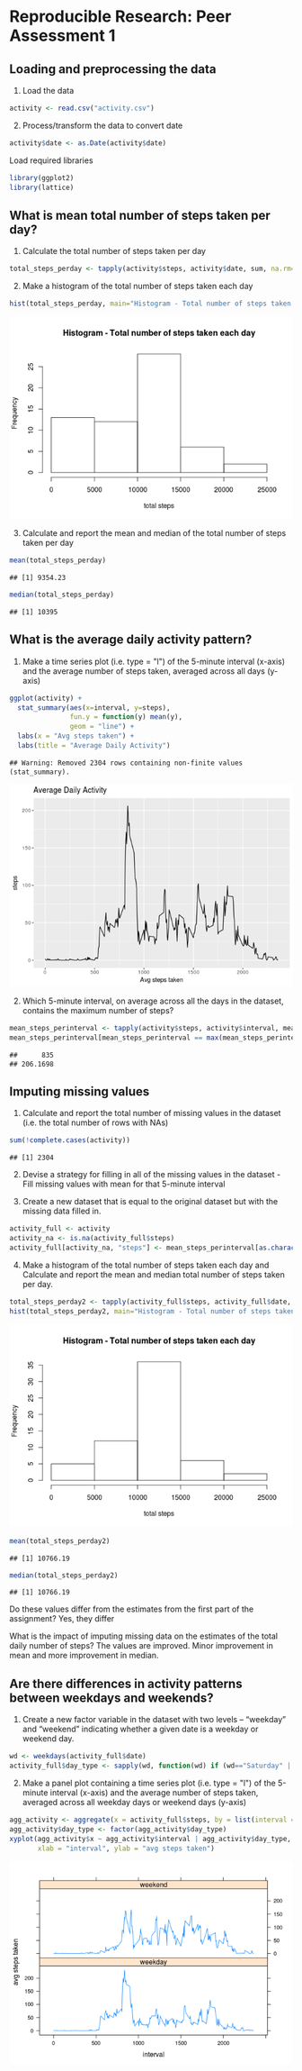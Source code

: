 # Reproducible Research: Peer Assessment 1

## Loading and preprocessing the data

1. Load the data

```r
activity <- read.csv("activity.csv")
```

2. Process/transform the data to convert date

```r
activity$date <- as.Date(activity$date)
```

Load required libraries

```r
library(ggplot2)
library(lattice)
```

## What is mean total number of steps taken per day?
1. Calculate the total number of steps taken per day

```r
total_steps_perday <- tapply(activity$steps, activity$date, sum, na.rm=TRUE)
```

2. Make a histogram of the total number of steps taken each day

```r
hist(total_steps_perday, main="Histogram - Total number of steps taken each day", xlab = "total steps")
```

![](PA1_template_files/figure-html/unnamed-chunk-5-1.png)<!-- -->

3. Calculate and report the mean and median of the total number of steps taken per day

```r
mean(total_steps_perday)
```

```
## [1] 9354.23
```


```r
median(total_steps_perday)
```

```
## [1] 10395
```

## What is the average daily activity pattern?
1. Make a time series plot (i.e. type = "l") of the 5-minute interval (x-axis) and the average number of steps taken, averaged across all days (y-axis)


```r
ggplot(activity) +
  stat_summary(aes(x=interval, y=steps),
               fun.y = function(y) mean(y),
               geom = "line") +
  labs(x = "Avg steps taken") +
  labs(title = "Average Daily Activity")
```

```
## Warning: Removed 2304 rows containing non-finite values (stat_summary).
```

![](PA1_template_files/figure-html/unnamed-chunk-8-1.png)<!-- -->
  
2. Which 5-minute interval, on average across all the days in the dataset, contains the maximum number of steps?


```r
mean_steps_perinterval <- tapply(activity$steps, activity$interval, mean, na.rm=TRUE)
mean_steps_perinterval[mean_steps_perinterval == max(mean_steps_perinterval)]
```

```
##      835 
## 206.1698
```

## Imputing missing values

1. Calculate and report the total number of missing values in the dataset (i.e. the total number of rows with NAs)


```r
sum(!complete.cases(activity))
```

```
## [1] 2304
```

2. Devise a strategy for filling in all of the missing values in the dataset - Fill missing values with mean for that 5-minute interval

3. Create a new dataset that is equal to the original dataset but with the missing data filled in.


```r
activity_full <- activity
activity_na <- is.na(activity_full$steps)
activity_full[activity_na, "steps"] <- mean_steps_perinterval[as.character(activity_full[activity_na,"interval"])]
```
4. Make a histogram of the total number of steps taken each day and Calculate and report the mean and median total number of steps taken per day.


```r
total_steps_perday2 <- tapply(activity_full$steps, activity_full$date, sum, na.rm=TRUE)
hist(total_steps_perday2, main="Histogram - Total number of steps taken each day", xlab = "total steps")
```

![](PA1_template_files/figure-html/unnamed-chunk-12-1.png)<!-- -->
  

```r
mean(total_steps_perday2)
```

```
## [1] 10766.19
```


```r
median(total_steps_perday2)
```

```
## [1] 10766.19
```

Do these values differ from the estimates from the first part of the assignment?
Yes, they differ

What is the impact of imputing missing data on the estimates of the total daily number of steps?
The values are improved. Minor improvement in mean and more improvement in median.

## Are there differences in activity patterns between weekdays and weekends?

1. Create a new factor variable in the dataset with two levels – “weekday” and “weekend” indicating whether a given date is a weekday or weekend day.


```r
wd <- weekdays(activity_full$date)
activity_full$day_type <- sapply(wd, function(wd) if (wd=="Saturday" || wd == "Sunday") {"weekend"} else {"weekday"})
```

2. Make a panel plot containing a time series plot (i.e. type = "l") of the 5-minute interval (x-axis) and the average number of steps taken, averaged across all weekday days or weekend days (y-axis)


```r
agg_activity <- aggregate(x = activity_full$steps, by = list(interval = activity_full$interval, day_type = activity_full$day_type), FUN = mean)
agg_activity$day_type <- factor(agg_activity$day_type)
xyplot(agg_activity$x ~ agg_activity$interval | agg_activity$day_type, layout = c(1,2), type="l",
       xlab = "interval", ylab = "avg steps taken")
```

![](PA1_template_files/figure-html/unnamed-chunk-16-1.png)<!-- -->

